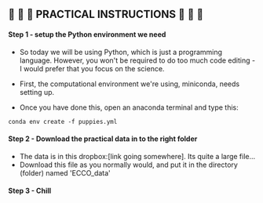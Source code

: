 ## 🌊 🌊 🌊 PRACTICAL INSTRUCTIONS 🌊 🌊 🌊

#### Step 1 - setup the Python environment we need

- So today we will be using Python, which is just a programming language. However, you won't 
be required to do too much code editing - I would prefer that you focus on the science.

- First, the computational environment we're using, miniconda, needs setting up. 

- Once you have done this, open an anaconda terminal and type this:

```
conda env create -f puppies.yml
```

#### Step 2 - Download the practical data in to the right folder

- The data is in this dropbox:[link going somewhere]. Its quite a large file...
- Download this file as you normally would, and put it in the directory (folder) named
'ECCO_data' 

#### Step 3 - Chill